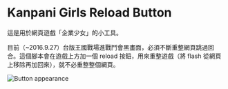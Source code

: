 Kanpani Girls Reload Button
==========================

這是用於網頁遊戲「企業少女」的小工具。

目前（~2016.9.27）台版王國戰場進戰鬥會黑畫面，必須不斷重整網頁跳過回合。這個腳本會在遊戲上方加一個 reload 按鈕，用來重整遊戲（將 flash 從網頁上移除再加回來），就不必重整整個網頁。

![Button appearance](http://i.imgur.com/bn0pfdJ.png)
